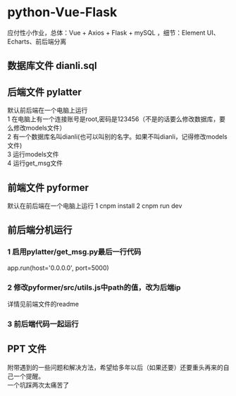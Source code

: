 # python-Vue-Flask
应付性小作业，总体：Vue + Axios + Flask + mySQL ，细节：Element UI、Echarts、前后端分离

## 数据库文件 dianli.sql

## 后端文件 pylatter
默认前后端在一个电脑上运行  
1 在电脑上有一个连接账号是root,密码是123456（不是的话要么修改数据库，要么修改models文件）  
2 有一个数据库名叫dianli(也可以叫别的名字。如果不叫dianli，记得修改models文件)  
3 运行models文件  
4 运行get_msg文件  

## 前端文件 pyformer
默认在前后端在一个电脑上运行
1 cnpm install
2 cnpm run dev

## 前后端分机运行
### 1 启用pylatter/get_msg.py最后一行代码  
app.run(host='0.0.0.0', port=5000)  
### 2 修改pyformer/src/utils.js中path的值，改为后端ip  
详情见前端文件的readme  
### 3 前后端代码一起运行

## PPT 文件
附带遇到的一些问题和解决方法，希望给多年以后（如果还要）还要重头再来的自己一个提醒。  
一个坑踩两次太痛苦了
